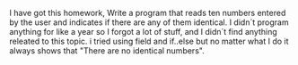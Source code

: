 I have got this homework, Write a program that reads ten numbers entered by the user and indicates if there are any of them identical. I didn´t program anything for like a year so I forgot a lot of stuff, and I didn´t find anything releated to this topic. i tried using field and if..else but no matter what I do it always shows that "There are no identical numbers". 

